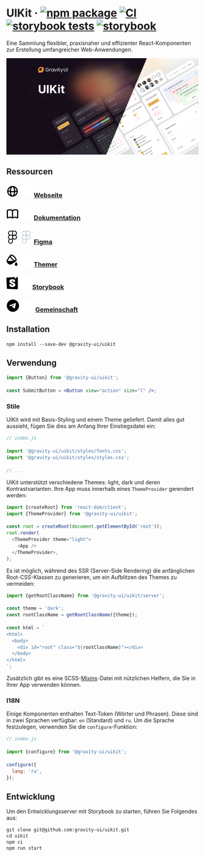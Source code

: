 # UIKit · [![npm package](https://img.shields.io/npm/v/@gravity-ui/uikit?logo=npm)](https://www.npmjs.com/package/@gravity-ui/uikit) [![CI](https://img.shields.io/github/actions/workflow/status/gravity-ui/uikit/.github/workflows/ci.yml?branch=main&label=CI&logo=github)](https://github.com/gravity-ui/uikit/actions/workflows/ci.yml?query=branch:main) [![storybook tests](https://img.shields.io/github/actions/workflow/status/gravity-ui/uikit/.github/workflows/test-storybook.yml?label=Storybook%20Tests&logo=github)](https://github.com/gravity-ui/uikit/actions/workflows/test-storybook.yml) [![storybook](https://img.shields.io/badge/Storybook-deployed-ff4685?logo=storybook)](https://preview.gravity-ui.com/uikit/)

Eine Sammlung flexibler, praxisnaher und effizienter React-Komponenten zur Erstellung umfangreicher Web-Anwendungen.

<!--GITHUB_BLOCK-->

![Cover image](https://raw.githubusercontent.com/gravity-ui/uikit/main/docs/assets/uikit_cover.png)

## Ressourcen

### ![Globe Logo Light](https://raw.githubusercontent.com/gravity-ui/uikit/main/docs/assets/globe_light.svg#gh-light-mode-only) ![Globe Logo Dark](https://raw.githubusercontent.com/gravity-ui/uikit/main/docs/assets/globe_dark.svg#gh-dark-mode-only) [Webseite](https://gravity-ui.com)

### ![Documentation Logo Light](https://raw.githubusercontent.com/gravity-ui/uikit/main/docs/assets/book-open_light.svg#gh-light-mode-only) ![Documentation Logo Dark](https://raw.githubusercontent.com/gravity-ui/uikit/main/docs/assets/book-open_dark.svg#gh-dark-mode-only) [Dokumentation](https://gravity-ui.com/components/uikit/alert)

### ![Figma Logo Light](https://raw.githubusercontent.com/gravity-ui/uikit/main/docs/assets/figma_light.svg#gh-light-mode-only) ![Figma Logo Dark](https://raw.githubusercontent.com/gravity-ui/uikit/main/docs/assets/figma_dark.svg#gh-dark-mode-only) [Figma](<https://www.figma.com/community/file/1271150067798118027/Gravity-UI-Design-System-(Beta)>)

### ![Themer Logo Light](https://raw.githubusercontent.com/gravity-ui/uikit/main/docs/assets/bucket-paint_light.svg#gh-light-mode-only) ![Themer Logo Dark](https://raw.githubusercontent.com/gravity-ui/uikit/main/docs/assets/bucket-paint_dark.svg#gh-dark-mode-only) [Themer](https://gravity-ui.com/themer)

### ![Storybook Logo Light](https://raw.githubusercontent.com/gravity-ui/uikit/main/docs/assets/storybook_light.svg#gh-light-mode-only) ![Storybook Logo Dark](https://raw.githubusercontent.com/gravity-ui/uikit/main/docs/assets/storybook_dark.svg#gh-dark-mode-only) [Storybook](https://preview.gravity-ui.com/uikit/)

### ![Community Logo Light](https://raw.githubusercontent.com/gravity-ui/uikit/main/docs/assets/telegram_light.svg#gh-light-mode-only) ![Community Logo Dark](https://raw.githubusercontent.com/gravity-ui/uikit/main/docs/assets/telegram_dark.svg#gh-dark-mode-only) [Gemeinschaft](https://t.me/gravity_ui)

<!--/GITHUB_BLOCK-->

## Installation

```shell
npm install --save-dev @gravity-ui/uikit
```

## Verwendung

```jsx
import {Button} from '@gravity-ui/uikit';

const SubmitButton = <Button view="action" size="l" />;
```

### Stile

UIKit wird mit Basis-Styling und einem Theme geliefert. Damit alles gut aussieht, fügen Sie dies am Anfang Ihrer Einstiegsdatei ein:

```js
// index.js

import '@gravity-ui/uikit/styles/fonts.css';
import '@gravity-ui/uikit/styles/styles.css';

// ...
```

UIKit unterstützt verschiedene Themes: light, dark und deren Kontrastvarianten. Ihre App muss innerhalb eines `ThemeProvider` gerendert werden:

```js
import {createRoot} from 'react-dom/client';
import {ThemeProvider} from '@gravity-ui/uikit';

const root = createRoot(document.getElementById('root'));
root.render(
  <ThemeProvider theme="light">
    <App />
  </ThemeProvider>,
);
```

Es ist möglich, während des SSR (Server-Side Rendering) die anfänglichen Root-CSS-Klassen zu generieren, um ein Aufblitzen des Themes zu vermeiden:

```js
import {getRootClassName} from '@gravity-ui/uikit/server';

const theme = 'dark';
const rootClassName = getRootClassName({theme});

const html = `
<html>
  <body>
    <div id="root" class="${rootClassName}"></div>
  </body>
</html>
`;
```

Zusätzlich gibt es eine SCSS-[Mixins](styles/mixins.scss)-Datei mit nützlichen Helfern, die Sie in Ihrer App verwenden können.

### I18N

Einige Komponenten enthalten Text-Token (Wörter und Phrasen). Diese sind in zwei Sprachen verfügbar: `en` (Standard) und `ru`.
Um die Sprache festzulegen, verwenden Sie die `configure`-Funktion:

```js
// index.js

import {configure} from '@gravity-ui/uikit';

configure({
  lang: 'ru',
});
```

## Entwicklung

Um den Entwicklungsserver mit Storybook zu starten, führen Sie Folgendes aus:

```shell
git clone git@github.com:gravity-ui/uikit.git
cd uikit
npm ci
npm run start
```